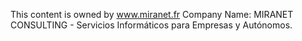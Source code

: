 This content is owned by www.miranet.fr
Company Name:
MIRANET CONSULTING - Servicios Informáticos para Empresas y Autónomos.
